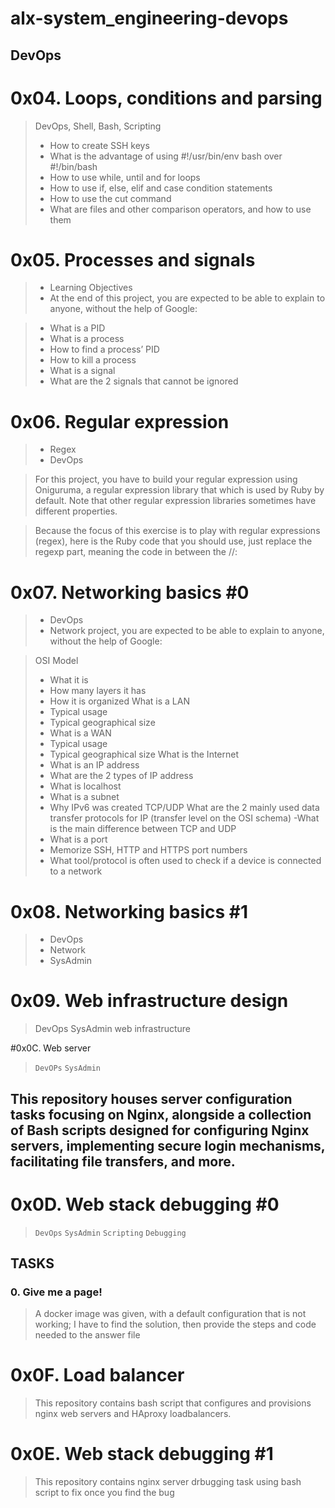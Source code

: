 # alx-system_engineering-devops
## DevOps



# 0x04. Loops, conditions and parsing
> DevOps, Shell, Bash, Scripting
> - How to create SSH keys
> - What is the advantage of using #!/usr/bin/env bash over #!/bin/bash
> - How to use while, until and for loops
> - How to use if, else, elif and case condition statements
> - How to use the cut command
> - What are files and other comparison operators, and how to use them


# 0x05. Processes and signals
> - Learning Objectives
> - At the end of this project, you are expected to be able to explain to anyone, without the help of Google:

> - What is a PID
> - What is a process
> - How to find a process’ PID
> -  How to kill a process
> -  What is a signal
> -  What are the 2 signals that cannot be ignored

# 0x06. Regular expression
> - Regex
> - DevOps

> For this project, you have to build your regular expression using Oniguruma, a regular expression library that which is used by Ruby by default. Note that other regular expression libraries sometimes have different properties.

> Because the focus of this exercise is to play with regular expressions (regex), here is the Ruby code that you should use, just replace the regexp part, meaning the code in between the //:

# 0x07. Networking basics #0
> - DevOps
> - Network
> project, you are expected to be able to explain to anyone, without the help of Google:

> OSI Model
> - What it is
> - How many layers it has
> - How it is organized
> What is a LAN
> - Typical usage
> - Typical geographical size
> - What is a WAN
> - Typical usage
> - Typical geographical size
> What is the Internet
> - What is an IP address
> - What are the 2 types of IP address
> - What is localhost
> - What is a subnet
> - Why IPv6 was created
> TCP/UDP
> What are the 2 mainly used data transfer protocols for IP (transfer level on the OSI schema)
> -What is the main difference between TCP and UDP
> - What is a port
> - Memorize SSH, HTTP and HTTPS port numbers
> - What tool/protocol is often used to check if a device is connected to a network

# 0x08. Networking basics #1
> - DevOps
> - Network
> - SysAdmin

# 0x09. Web infrastructure design
> DevOps
> SysAdmin
> web infrastructure


#0x0C. Web server
> ```DevOPs```	```SysAdmin```

## This repository houses server configuration tasks focusing on Nginx, alongside a collection of Bash scripts designed for configuring Nginx servers, implementing secure login mechanisms, facilitating file transfers, and more.
# 0x0D. Web stack debugging #0
> ```DevOps```	```SysAdmin```	```Scripting```	```Debugging```

## TASKS
### 0. Give me a page!
> A docker image was given, with a default configuration that is not working; I have to find the solution, then provide the steps and code needed to the answer file
# 0x0F. Load balancer
> This repository contains bash script that configures and provisions nginx web servers and HAproxy loadbalancers.

# 0x0E. Web stack debugging #1
> This repository contains nginx server drbugging task using bash script to fix once you find the bug
